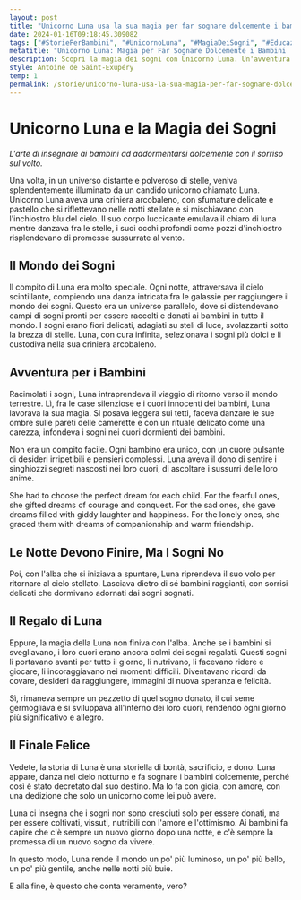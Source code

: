 ```yaml
---
layout: post
title: "Unicorno Luna usa la sua magia per far sognare dolcemente i bambini."
date: 2024-01-16T09:18:45.309082
tags: ["#StoriePerBambini", "#UnicornoLuna", "#MagiaDeiSogni", "#EducazioneAttraversoFiabe"]
metatitle: "Unicorno Luna: Magia per Far Sognare Dolcemente i Bambini | Storie per Bambini"
description: Scopri la magia dei sogni con Unicorno Luna. Un'avventura notturna che insegna ai bambini l'arte di addormentarsi dolcemente, portando con sé sogni di coraggio, felicità e amicizia. Un viaggio tra stelle e galassie che rende ogni giorno più significativo e allegro.
style: Antoine de Saint-Exupéry
temp: 1
permalink: /storie/unicorno-luna-usa-la-sua-magia-per-far-sognare-dolcemente-i-bambini..html
---
```

# Unicorno Luna e la Magia dei Sogni
_L'arte di insegnare ai bambini ad addormentarsi dolcemente con il sorriso sul volto._

Una volta, in un universo distante e polveroso di stelle, veniva splendentemente illuminato da un candido unicorno chiamato Luna. Unicorno Luna aveva una criniera arcobaleno, con sfumature delicate e pastello che si riflettevano nelle notti stellate e si mischiavano con l'inchiostro blu del cielo. Il suo corpo luccicante emulava il chiaro di luna mentre danzava fra le stelle, i suoi occhi profondi come pozzi d'inchiostro risplendevano di promesse sussurrate al vento.

## Il Mondo dei Sogni

Il compito di Luna era molto speciale. Ogni notte, attraversava il cielo scintillante, compiendo una danza intricata fra le galassie per raggiungere il mondo dei sogni. Questo era un universo parallelo, dove si distendevano campi di sogni pronti per essere raccolti e donati ai bambini in tutto il mondo. I sogni erano fiori delicati, adagiati su steli di luce, svolazzanti sotto la brezza di stelle. Luna, con cura infinita, selezionava i sogni più dolci e li custodiva nella sua criniera arcobaleno.

## Avventura per i Bambini 

Racimolati i sogni, Luna intraprendeva il viaggio di ritorno verso il mondo terrestre. Lì, fra le case silenziose e i cuori innocenti dei bambini, Luna lavorava la sua magia. Si posava leggera sui tetti, faceva danzare le sue ombre sulle pareti delle camerette e con un rituale delicato come una carezza, infondeva i sogni nei cuori dormienti dei bambini.

Non era un compito facile. Ogni bambino era unico, con un cuore pulsante di desideri irripetibili e pensieri complessi. Luna aveva il dono di sentire i singhiozzi segreti nascosti nei loro cuori, di ascoltare i sussurri delle loro anime.

She had to choose the perfect dream for each child. For the fearful ones, she gifted dreams of courage and conquest. For the sad ones, she gave dreams filled with giddy laughter and happiness. For the lonely ones, she graced them with dreams of companionship and warm friendship.

## Le Notte Devono Finire, Ma I Sogni No

Poi, con l'alba che si iniziava a spuntare, Luna riprendeva il suo volo per ritornare al cielo stellato. Lasciava dietro di sé bambini raggianti, con sorrisi delicati che dormivano adornati dai sogni sognati.

## Il Regalo di Luna 

Eppure, la magia della Luna non finiva con l'alba. Anche se i bambini si svegliavano, i loro cuori erano ancora colmi dei sogni regalati. Questi sogni li portavano avanti per tutto il giorno, li nutrivano, li facevano ridere e giocare, li incoraggiavano nei momenti difficili. Diventavano ricordi da covare, desideri da raggiungere, immagini di nuova speranza e felicità.

Sì, rimaneva sempre un pezzetto di quel sogno donato, il cui seme germogliava e si sviluppava all'interno dei loro cuori, rendendo ogni giorno più significativo e allegro.

## Il Finale Felice

Vedete, la storia di Luna è una storiella di bontà, sacrificio, e dono. Luna appare, danza nel cielo notturno e fa sognare i bambini dolcemente, perché così è stato decretato dal suo destino. Ma lo fa con gioia, con amore, con una dedizione che solo un unicorno come lei può avere.

Luna ci insegna che i sogni non sono cresciuti solo per essere donati, ma per essere coltivati, vissuti, nutribili con l'amore e l'ottimismo. Ai bambini fa capire che c'è sempre un nuovo giorno dopo una notte, e c'è sempre la promessa di un nuovo sogno da vivere.

In questo modo, Luna rende il mondo un po' più luminoso, un po' più bello, un po' più gentile, anche nelle notti più buie.

E alla fine, è questo che conta veramente, vero?

        